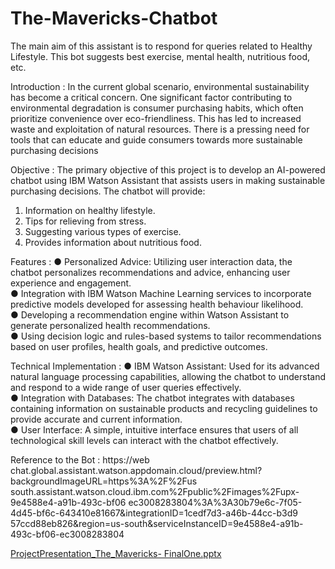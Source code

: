 # The-Mavericks-Chatbot
The main aim of this assistant is to respond for queries related to Healthy Lifestyle. This bot suggests best exercise, mental health, nutritious food, etc.

Introduction :
In the current global scenario, environmental sustainability has become a critical concern. One 
significant factor contributing to environmental degradation is consumer purchasing habits, 
which often prioritize convenience over eco-friendliness. This has led to increased waste and 
exploitation of natural resources. There is a pressing need for tools that can educate and guide 
consumers towards more sustainable purchasing decisions

Objective :
The primary objective of this project is to develop an AI-powered chatbot using IBM Watson 
Assistant that assists users in making sustainable purchasing decisions. The chatbot will 
provide:  
1. Information on healthy lifestyle.  
2. Tips for relieving from stress.  
3. Suggesting various types of exercise.  
4. Provides information about nutritious food.

Features : 
● Personalized Advice: Utilizing user interaction data, the chatbot personalizes 
recommendations and advice, enhancing user experience and engagement.  
● Integration with IBM Watson Machine Learning services to incorporate predictive models 
developed for assessing health behaviour likelihood.  
● Developing a recommendation engine within Watson Assistant to generate personalized 
health recommendations.  
● Using decision logic and rules-based systems to tailor recommendations based on user 
profiles, health goals, and predictive outcomes. 

Technical Implementation : 
● IBM Watson Assistant: Used for its advanced natural language processing capabilities, 
allowing the chatbot to understand and respond to a wide range of user queries 
effectively.  
● Integration with Databases: The chatbot integrates with databases containing 
information on sustainable products and recycling guidelines to provide accurate and 
current information.  
● User Interface: A simple, intuitive interface ensures that users of all technological skill 
levels can interact with the chatbot effectively.

Reference to the Bot :
https://web
chat.global.assistant.watson.appdomain.cloud/preview.html?backgroundImageURL=https%3A%2F%2Fus
south.assistant.watson.cloud.ibm.com%2Fpublic%2Fimages%2Fupx-9e4588e4-a91b-493c-bf06
ec3008283804%3A%3A30b79e6c-7f05-4d45-bf6c-643410e81667&integrationID=1cedf7d3-a46b-44cc-b3d9
57ccd88eb826&region=us-south&serviceInstanceID=9e4588e4-a91b-493c-bf06-ec3008283804

[ProjectPresentation_The_Mavericks- FinalOne.pptx](https://github.com/user-attachments/files/16216558/ProjectPresentation_The_Mavericks-.FinalOne.pptx)